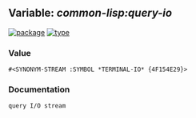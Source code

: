 ## Variable: ***common-lisp:*query-io****
[![package](https://img.shields.io/badge/Package-COMMON--LISP-5f9ea0.svg?style=social&colorA=999999)](../) [![type](https://img.shields.io/badge/Type-Variable-5f9ea0.svg?style=social&colorA=999999)](../#variable) 
### Value
```
#<SYNONYM-STREAM :SYMBOL *TERMINAL-IO* {4F154E29}>
```
### Documentation
```
query I/O stream
```
